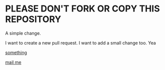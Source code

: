PLEASE DON'T FORK OR COPY THIS REPOSITORY
=========================================

A simple change.

I want to create a new pull request.
I want to add a small change too.
Yea

<a href="mailto:something">something</a>

[mail me](mailto:someone@somewhere.whatever)
